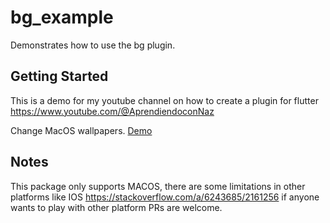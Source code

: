 # bg_example

Demonstrates how to use the bg plugin.

## Getting Started

This is a demo for my youtube channel on how to create a plugin for flutter https://www.youtube.com/@AprendiendoconNaz

Change MacOS wallpapers.
[Demo](https://user-images.githubusercontent.com/1899538/226126443-46413ea5-1498-4910-bcdc-9c2eeea6024e.mov)



## Notes
This package only supports MACOS, there are some limitations in other platforms like IOS https://stackoverflow.com/a/6243685/2161256 if anyone wants to play with other platform PRs are welcome.
